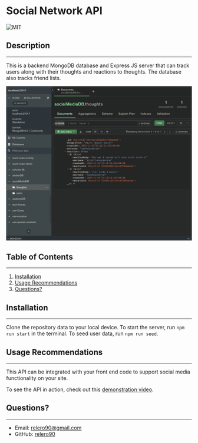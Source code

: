 # Social Network API

![MIT](https://img.shields.io/badge/license-MIT-yellow)

## Description

---

This is a backend MongoDB database and Express JS server that can track users along with their thoughts and reactions to thoughts. The database also tracks friend lists.

![A screenshot of the database in Mongo Compass showing a thought, it's associated user data, and user reactions.](./data-screenshot.png)

## Table of Contents

---

1. [Installation](#installation)
1. [Usage Recommendations](#usage)
1. [Questions?](#questions)

## Installation

---

Clone the repository data to your local device. To start the server, run `npm run start` in the terminal. To seed user data, run `npm run seed`.

## Usage Recommendations

---

This API can be integrated with your front end code to support social media functionality on your site.

To see the API in action, check out this [demonstration video](https://watch.screencastify.com/v/QbaorDThnNm9PePTZ6AJ).

## Questions?

---

- Email: [relero90@gmail.com](relero90@gmail.com)
- GitHub: [relero90](https://github.com/relero90)
